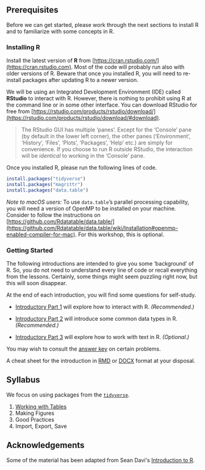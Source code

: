 ## Prerequisites

Before we can get started, please work through the next sections to install R and to familiarize with some concepts in R.

### Installing R 

Install the latest version of **R** from [https://cran.rstudio.com/](https://cran.rstudio.com). Most of the code will probably run also with older versions of R. Beware that once you installed R, you will need to re-install packages after updating R to a newer version.

We will be using an Integrated Development Environment (IDE) called **RStudio** to interact with R. However, there is nothing to prohibit using R at the command line or in some other interface. You can download RStudio for free from [https://rstudio.com/products/rstudio/download/](https://rstudio.com/products/rstudio/download/#download).

> The RStudio GUI has multiple ‘panes’. Except for the ‘Console’ pane (by default in the lower left corner), the other panes (‘Environment’, ‘History’, ‘Files’, ‘Plots’, ‘Packages’, ‘Help’ etc.) are simply for convenience. If you choose to run R outside RStudio, the interaction will be _identical_ to working in the ‘Console’ pane.

Once you installed R, please run the following lines of code.

``` r
install.packages("tidyverse")
install.packages("magrittr")
install.packages("data.table")
```

_Note to macOS users:_ To use `data.table`’s parallel processing capability, you will need a version of OpenMP to be installed on your machine. Consider to follow the instructions on [https://github.com/Rdatatable/data.table/](https://github.com/Rdatatable/data.table/wiki/Installation#openmp-enabled-compiler-for-mac). For this workshop, this is optional.

### Getting Started

The following introductions are intended to give you some ‘background’ of R. So, you do not need to understand every line of code or recall everything from the lessons. Certainly, some things might seem puzzling right now, but this will soon disappear.

At the end of each introduction, you will find some questions for self-study.

* [Introductory Part 1](part_01-basic_interactions.md) will explore how to interact with R. _(Recommended.)_

* [Introductory Part 2](part_02-data_structures.md) will introduce some common data types in R. _(Recommended.)_

* [Introductory Part 3](part_03-working_with_strings.md) will explore how to work with text in R. _(Optional.)_

You may wish to consult the [answer key](answer_key) on certain problems.

A cheat sheet for the introduction in [RMD](part_00-cheat_sheet.Rmd) or [DOCX](part_00-cheat_sheet.docx) format at your disposal.

## Syllabus

We focus on using packages from the [`tidyverse`](https://www.tidyverse.org).

1. [Working with Tables](part_10-working_with_tables.md)
2. Making Figures
3. Good Practices
4. Import, Export, Save

## Acknowledgements

Some of the material has been adapted from Sean Davi's [Introduction to R](https://seandavi.github.io/ITR/index.html). 